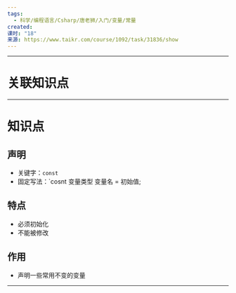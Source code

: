 ```yaml
---
tags:
  - 科学/编程语言/Csharp/唐老狮/入门/变量/常量
created: 
课时: "18"
来源: https://www.taikr.com/course/1092/task/31836/show
---
```


---
# 关联知识点


---
# 知识点

## 声明

- 关键字：`const`
- 固定写法：`cosnt 变量类型 变量名 = 初始值;
## 特点

- 必须初始化
- 不能被修改
## 作用

- 声明一些常用不变的变量

---
